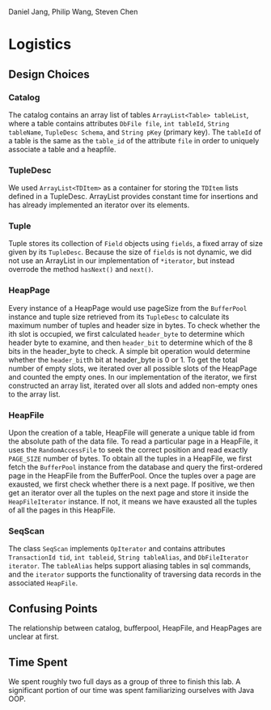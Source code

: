 Daniel Jang, Philip Wang, Steven Chen

# Logistics

## Design Choices

### Catalog

The catalog contains an array list of tables `ArrayList<Table> tableList`, where a table contains attributes `DbFile file`, `int tableId`, `String tableName`, `TupleDesc Schema`, and `String pKey` (primary key). The `tableId` of a table is the same as the `table_id` of the attribute `file` in order to uniquely associate a table and a heapfile.

### TupleDesc

We used `ArrayList<TDItem>` as a container for storing the `TDItem` lists defined in a TupleDesc. ArrayList provides constant time for insertions and has already implemented an iterator over its elements.

### Tuple

Tuple stores its collection of `Field` objects using `fields`, a fixed array of size given by its `TupleDesc`. Because the size of `fields` is not dynamic, we did not use an ArrayList in our implementation of `*iterator`, but instead overrode the method `hasNext()` and `next()`.

### HeapPage

Every instance of a HeapPage would use pageSize from the `BufferPool` instance and tuple size retrieved from its `TupleDesc` to calculate its maximum number of tuples and header size in bytes. To check whether the ith slot is occupied, we first calculated `header_byte` to determine which header byte to examine, and then `header_bit` to determine which of the 8 bits in the header_byte to check. A simple bit operation would determine whether the `header_bit`th bit at header_byte is 0 or 1. To get the total number of empty slots, we iterated over all possible slots of the HeapPage and counted the empty ones. In our implementation of the iterator, we first constructed an array list, iterated over all slots and added non-empty ones to the array list.

### HeapFile

Upon the creation of a table, HeapFile will generate a unique table id from the absolute path of the data file. To read a particular page in a HeapFile, it uses the `RandomAccessFile` to seek the correct position and read exactly `PAGE_SIZE` number of bytes. To obtain all the tuples in a HeapFile, we first fetch the `BufferPool` instance from the database and query the first-ordered page in the HeapFile from the BufferPool. Once the tuples over a page are exausted, we first check whether there is a next page. If positive, we then get an iterator over all the tuples on the next page and store it inside the `HeapFileIterator` instance. If not, it means we have exausted all the tuples of all the pages in this HeapFile.

### SeqScan

The class `SeqScan` implements `OpIterator` and contains attributes `TransactionId tid`, `int tableid`, `String tableAlias`, and `DbFileIterator iterator`. The `tableAlias` helps support aliasing tables in sql commands, and the `iterator` supports the functionality of traversing data records in the associated `HeapFile`.

## Confusing Points

The relationship between catalog, bufferpool, HeapFile, and HeapPages are unclear at first.

## Time Spent

We spent roughly two full days as a group of three to finish this lab. A significant portion of our time was spent familiarizing ourselves with Java OOP.
